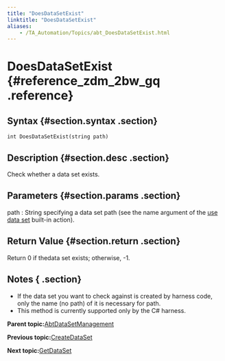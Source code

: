 ```yaml
--- 
title: "DoesDataSetExist"
linktitle: "DoesDataSetExist"
aliases: 
    - /TA_Automation/Topics/abt_DoesDataSetExist.html
---
```

# DoesDataSetExist {#reference_zdm_2bw_gq .reference}

## Syntax {#section.syntax .section}

`int DoesDataSetExist(string path)`

## Description {#section.desc .section}

Check whether a data set exists.

## Parameters {#section.params .section}

path
:   String specifying a data set path \(see the name argument of the [use data set](bia_use_data_set.html) built-in action\).

## Return Value {#section.return .section}

Return 0 if thedata set exists; otherwise, -1.

## Notes { .section}

-   If the data set you want to check against is created by harness code, only the name \(no path\) of it is necessary for path.
-   This method is currently supported only by the C\# harness.

**Parent topic:**[AbtDataSetManagement](../../TA_Automation/Topics/abt_AbtDataSetManagement.html)

**Previous topic:**[CreateDataSet](../../TA_Automation/Topics/abt_CreateDataSet.html)

**Next topic:**[GetDataSet](../../TA_Automation/Topics/abt_GetDataSet.html)

